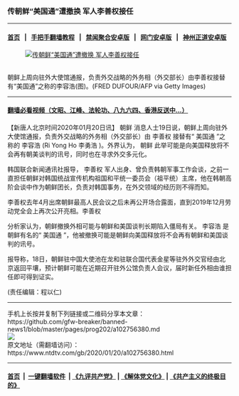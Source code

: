 ### 传朝鲜“美国通”遭撤换 军人李善权接任
------------------------

#### [首页](https://github.com/gfw-breaker/banned-news1/blob/master/README.md) &nbsp;&nbsp;|&nbsp;&nbsp; [手把手翻墙教程](https://github.com/gfw-breaker/guides/wiki) &nbsp;&nbsp;|&nbsp;&nbsp; [禁闻聚合安卓版](https://github.com/gfw-breaker/bn-android) &nbsp;&nbsp;|&nbsp;&nbsp; [网门安卓版](https://github.com/oGate2/oGate) &nbsp;&nbsp;|&nbsp;&nbsp; [神州正道安卓版](https://github.com/SzzdOgate/update) 



<div><div class="featured_image">
 <a href="https://i.ntdtv.com/assets/uploads/2020/01/GettyImages-1069273102-1.jpg" target="_blank">
  <figure>
   <img alt="传朝鲜“美国通”遭撤换 军人李善权接任" src="https://i.ntdtv.com/assets/uploads/2020/01/GettyImages-1069273102-1-800x450.jpg"/>
  </figure><br/>
 </a>
 <span class="caption">
  朝鲜上周向驻外大使馆通报，负责外交战略的外务相（外交部长）由李善权接替有“美国通”之称的李容浩(图)。(FRED DUFOUR/AFP via Getty Images)
 </span>
</div>
</div><hr/>

#### [翻墙必看视频（文昭、江峰、法轮功、八九六四、香港反送中...）](http://167.172.214.107/home.html)

<div><div class="post_content" itemprop="articleBody">
 <p>
  【新唐人北京时间2020年01月20日讯】
  <ok href="https://www.ntdtv.com/gb/朝鲜.htm">
   朝鲜
  </ok>
  消息人士19日说，朝鲜上周向驻外大使馆通报，负责外交战略的外务相（外交部长）由
  <ok href="https://www.ntdtv.com/gb/李善权.htm">
   李善权
  </ok>
  接替有“
  <ok href="https://www.ntdtv.com/gb/美国通.htm">
   美国通
  </ok>
  ”之称的
  <ok href="https://www.ntdtv.com/gb/李容浩.htm">
   李容浩
  </ok>
  (Ri Yong Ho
  <ok href="https://www.ntdtv.com/gb/李勇浩.htm">
   李勇浩
  </ok>
  )。外界认为，
  <ok href="https://www.ntdtv.com/gb/朝鲜.htm">
   朝鲜
  </ok>
  此举可能是向美国释放将不会再有朝美谈判的讯号，同时也在寻求外交多元化。
 </p>
 <p>
  韩国联合新闻通讯社报导，
  <ok href="https://www.ntdtv.com/gb/李善权.htm">
   李善权
  </ok>
  军人出身、曾负责韩朝军事工作会谈，之前一直担任朝鲜对韩国统战宣传机构祖国和平统一委员会（祖平统）主席，他在韩朝高阶会谈中作为朝鲜团长，负责对韩国事务，在外交领域的经历则不得而知。
 </p>
 <p>
  李善权去年4月出席朝鲜最高人民会议之后未再公开场合露面，直到2019年12月劳动党全会上再次公开亮相。李善权
 </p>
 <p>
  分析家认为，朝鲜撤换外相可能与朝鲜和美国谈判长期陷入僵局有关。
  <ok href="https://www.ntdtv.com/gb/李容浩.htm">
   李容浩
  </ok>
  是朝鲜有名的“
  <ok href="https://www.ntdtv.com/gb/美国通.htm">
   美国通
  </ok>
  ”，他被撤换可能是朝鲜向美国释放将不会再有朝鲜和美国谈判的讯号。
 </p>
 <p>
  报导称，18日，朝鲜驻中国大使池在龙和驻联合国代表金星等驻外外交官经由北京返回平壤，预计朝鲜可能在近期召开驻外公馆负责人会议，届时新任外相由谁担任即可得到证实。
 </p>
 <p>
  (责任编辑：程以仁)
 </p>
 <div class="single_ad">
 </div>
</div>
</div>
<hr/>
手机上长按并复制下列链接或二维码分享本文章：<br/>
https://github.com/gfw-breaker/banned-news1/blob/master/pages/prog202/a102756380.md <br/>
<a href='https://github.com/gfw-breaker/banned-news1/blob/master/pages/prog202/a102756380.md'><img src='https://github.com/gfw-breaker/banned-news1/blob/master/pages/prog202/a102756380.md.png'/></a> <br/>
原文地址（需翻墙访问）：https://www.ntdtv.com/gb/2020/01/20/a102756380.html


------------------------
#### [首页](https://github.com/gfw-breaker/banned-news1/blob/master/README.md) &nbsp;|&nbsp; [一键翻墙软件](https://github.com/gfw-breaker/nogfw/blob/master/README.md) &nbsp;| [《九评共产党》](https://github.com/gfw-breaker/9ping.md/blob/master/README.md#九评之一评共产党是什么) | [《解体党文化》](https://github.com/gfw-breaker/jtdwh.md/blob/master/README.md) | [《共产主义的终极目的》](https://github.com/gfw-breaker/gczydzjmd.md/blob/master/README.md)


<img src='http://gfw-breaker.win/banned-news/pages/prog202/a102756380.md' width='0px' height='0px'/>